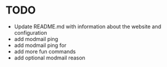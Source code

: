 # TODO
- Update README.md with information about the website and configuration
- add modmail ping
- add modmail ping for 
- add more fun commands
- add optional modmail reason 
